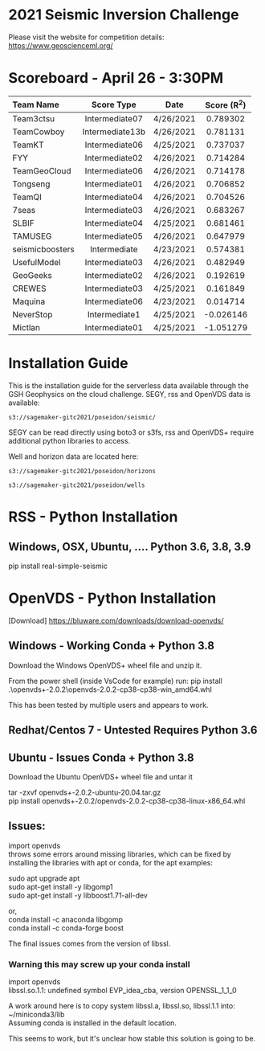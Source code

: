 # 2021 Seismic Inversion Challenge

Please visit the website for competition details: https://www.geoscienceml.org/

# Scoreboard - April 26 - 3:30PM

| **Team Name**        | **Score Type**        | **Date**                 | **Score (R<sup>2</sup>)** |
|:---------------------|:---------------------:|:------------------------:|:-------------------------:|
| Team3ctsu | Intermediate07 | 4/26/2021 | 0.789302 |
| TeamCowboy | Intermediate13b | 4/26/2021 | 0.781131 |
| TeamKT | Intermediate06 | 4/25/2021 | 0.737037 |
| FYY | Intermediate02 | 4/26/2021 | 0.714284 |
| TeamGeoCloud | Intermediate06 | 4/26/2021 | 0.714178 |
| Tongseng | Intermediate01 | 4/26/2021 | 0.706852 |
| TeamQI | Intermediate04 | 4/26/2021 | 0.704526 |
| 7seas | Intermediate03 | 4/26/2021 | 0.683267 |
| SLBIF | Intermediate04 | 4/25/2021 | 0.681461 |
| TAMUSEG | Intermediate05 | 4/26/2021 | 0.647979 |
| seismicboosters | Intermediate | 4/23/2021 | 0.574381 |
| UsefulModel | Intermediate03 | 4/26/2021 | 0.482949 |
| GeoGeeks | Intermediate02 | 4/26/2021 | 0.192619 |
| CREWES | Intermediate03 | 4/25/2021 | 0.161849 |
| Maquina | Intermediate06 | 4/23/2021 | 0.014714 |
| NeverStop | Intermediate1 | 4/25/2021 | -0.026146 |
| Mictlan | Intermediate01 | 4/25/2021 | -1.051279 |



# Installation Guide

This is the installation guide for the serverless data available through 
the GSH Geophysics on the cloud challenge. SEGY, rss and OpenVDS data is available:

`s3://sagemaker-gitc2021/poseidon/seismic/`

SEGY can be read directly using boto3 or s3fs, rss and OpenVDS+ require additional 
python libraries to access.

Well and horizon data are located here:

`s3://sagemaker-gitc2021/poseidon/horizons`

`s3://sagemaker-gitc2021/poseidon/wells`

# RSS - Python Installation

## Windows, OSX, Ubuntu, ....  Python 3.6, 3.8, 3.9

pip install real-simple-seismic

# OpenVDS - Python Installation

[Download] https://bluware.com/downloads/download-openvds/

## Windows - Working Conda + Python 3.8

Download the Windows OpenVDS+ wheel file and unzip it. 

From the power shell (inside VsCode for example) run:
pip install .\openvds+-2.0.2\openvds-2.0.2-cp38-cp38-win_amd64.whl

This has been tested by multiple users and appears to work.

## Redhat/Centos 7 -  Untested Requires Python 3.6

## Ubuntu - Issues Conda + Python 3.8

Download the Ubuntu OpenVDS+ wheel file and untar it

tar -zxvf openvds+-2.0.2-ubuntu-20.04.tar.gz\
pip install openvds+-2.0.2/openvds-2.0.2-cp38-cp38-linux-x86_64.whl

## Issues:
import openvds\
throws some errors around missing libraries, which can be fixed by installing 
the libraries with apt or conda, for the apt examples:

sudo apt upgrade apt\
sudo apt-get install -y libgomp1\
sudo apt-get install -y libboost1.71-all-dev

or,\
conda install -c anaconda libgomp\
conda install -c conda-forge boost

The final issues comes from the version of libssl.

### Warning this may screw up your conda install

import openvds\
libssl.so.1.1: undefined symbol EVP_idea_cba, version OPENSSL_1_1_0

A work around here is to copy system libssl.a, libssl.so, libssl.1.1 into:\
~/miniconda3/lib\
Assuming conda is installed in the default location.

This seems to work, but it's unclear how stable this solution is going to be.



